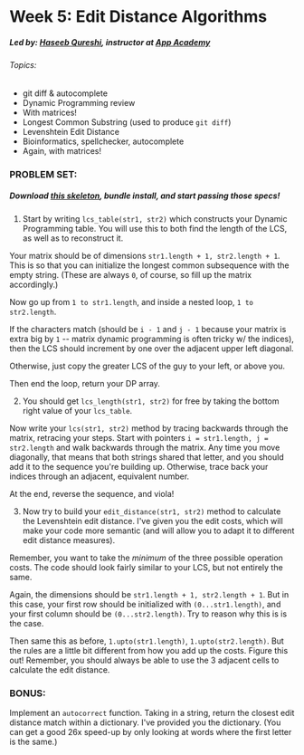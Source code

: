 # Week 5: Edit Distance Algorithms
##### Led by: [Haseeb Qureshi](https://github.com/Haseeb-Qureshi/), instructor at [App Academy](http://appacademy.io)

###### Topics:
* git diff & autocomplete
* Dynamic Programming review
* With matrices!
* Longest Common Substring (used to produce `git diff`)
* Levenshtein Edit Distance
* Bioinformatics, spellchecker, autocomplete
* Again, with matrices!

### PROBLEM SET:

##### Download [this skeleton](lib/week5_edit_distance/skeleton.zip), bundle install, and start passing those specs!

1. Start by writing `lcs_table(str1, str2)` which constructs your Dynamic Programming table. You will use this to both find the length of the LCS, as well as to reconstruct it.

  Your matrix should be of dimensions `str1.length + 1, str2.length + 1`. This is so that you can initialize the longest common subsequence with the empty string. (These are always `0`, of course, so fill up the matrix accordingly.)

  Now go up from `1 to str1.length`, and inside a nested loop, `1 to str2.length`.

  If the characters match (should be `i - 1` and `j - 1` because your matrix is extra big by `1` -- matrix dynamic programming is often tricky w/ the indices), then the LCS should increment by one over the adjacent upper left diagonal.

  Otherwise, just copy the greater LCS of the guy to your left, or above you.

  Then end the loop, return your DP array.

2. You should get `lcs_length(str1, str2)` for free by taking the bottom right value of your `lcs_table`.

  Now write your `lcs(str1, str2)` method by tracing backwards through the matrix, retracing your steps. Start with pointers `i = str1.length, j = str2.length` and walk backwards through the matrix. Any time you move diagonally, that means that both strings shared that letter, and you should add it to the sequence you're building up. Otherwise, trace back your indices through an adjacent, equivalent number.

  At the end, reverse the sequence, and viola!

3. Now try to build your `edit_distance(str1, str2)` method to calculate the Levenshtein edit distance. I've given you the edit costs, which will make your code more semantic (and will allow you to adapt it to different edit distance measures).

  Remember, you want to take the *minimum* of the three possible operation costs. The code should look fairly similar to your LCS, but not entirely the same.

  Again, the dimensions should be `str1.length + 1, str2.length + 1`. But in this case, your first row should be initialized with `(0...str1.length)`, and your first column should be `(0...str2.length)`. Try to reason why this is is the case.

  Then same this as before, `1.upto(str1.length)`, `1.upto(str2.length)`. But the rules are a little bit different from how you add up the costs. Figure this out! Remember, you should always be able to use the 3 adjacent cells to calculate the edit distance.

### BONUS:

Implement an `autocorrect` function. Taking in a string, return the closest edit distance match within a dictionary. I've provided you the dictionary. (You can get a good 26x speed-up by only looking at words where the first letter is the same.)
